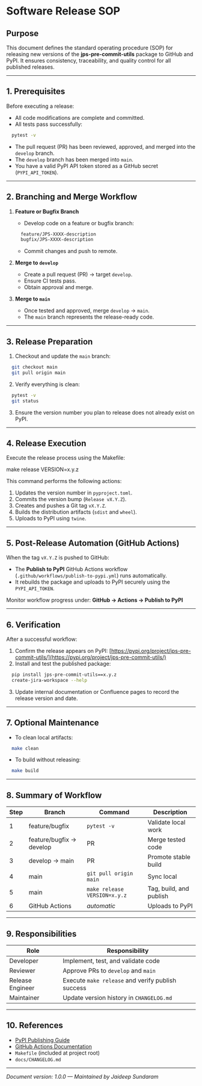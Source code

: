 # Software Release SOP

## Purpose
This document defines the standard operating procedure (SOP) for releasing new versions of the **jps-pre-commit-utils** package to GitHub and PyPI.
It ensures consistency, traceability, and quality control for all published releases.

---

## 1. Prerequisites
Before executing a release:
- All code modifications are complete and committed.
- All tests pass successfully:
```bash
  pytest -v
```
- The pull request (PR) has been reviewed, approved, and merged into the `develop` branch.
- The `develop` branch has been merged into `main`.
- You have a valid PyPI API token stored as a GitHub secret (`PYPI_API_TOKEN`).

---

## 2. Branching and Merge Workflow

1. **Feature or Bugfix Branch**
   - Develop code on a feature or bugfix branch:
   ```bash
     feature/JPS-XXXX-description
     bugfix/JPS-XXXX-description
   ```
   - Commit changes and push to remote.

2. **Merge to `develop`**
   - Create a pull request (PR) → target `develop`.
   - Ensure CI tests pass.
   - Obtain approval and merge.

3. **Merge to `main`**
   - Once tested and approved, merge `develop` → `main`.
   - The `main` branch represents the release-ready code.

---

## 3. Release Preparation

1. Checkout and update the `main` branch:
 ```bash
   git checkout main
   git pull origin main
 ```

2. Verify everything is clean:
 ```bash
   pytest -v
   git status
 ```

3. Ensure the version number you plan to release does not already exist on PyPI.

---

## 4. Release Execution

Execute the release process using the Makefile:

<codeblock bash>
make release VERSION=x.y.z
</codeblock>

This command performs the following actions:

1. Updates the version number in `pyproject.toml`.
2. Commits the version bump (`Release vX.Y.Z`).
3. Creates and pushes a Git tag `vX.Y.Z`.
4. Builds the distribution artifacts (`sdist` and `wheel`).
5. Uploads to PyPI using `twine`.

---

## 5. Post-Release Automation (GitHub Actions)

When the tag `vX.Y.Z` is pushed to GitHub:

- The **Publish to PyPI** GitHub Actions workflow (`.github/workflows/publish-to-pypi.yml`) runs automatically.
- It rebuilds the package and uploads to PyPI securely using the `PYPI_API_TOKEN`.

Monitor workflow progress under:
**GitHub → Actions → Publish to PyPI**

---

## 6. Verification

After a successful workflow:
1. Confirm the release appears on PyPI:
   [https://pypi.org/project/jps-pre-commit-utils/](https://pypi.org/project/jps-pre-commit-utils/)
2. Install and test the published package:
 ```bash
   pip install jps-pre-commit-utils==x.y.z
   create-jira-workspace --help
 ```

3. Update internal documentation or Confluence pages to record the release version and date.

---

## 7. Optional Maintenance

- To clean local artifacts:
```bash
  make clean
```
- To build without releasing:
```bash
  make build
```

---

## 8. Summary of Workflow

| Step | Branch | Command | Description |
|------|---------|----------|-------------|
| 1 | feature/bugfix | `pytest -v` | Validate local work |
| 2 | feature/bugfix → develop | PR | Merge tested code |
| 3 | develop → main | PR | Promote stable build |
| 4 | main | `git pull origin main` | Sync local |
| 5 | main | `make release VERSION=x.y.z` | Tag, build, and publish |
| 6 | GitHub Actions | *automatic* | Uploads to PyPI |

---

## 9. Responsibilities

| Role | Responsibility |
|------|----------------|
| Developer | Implement, test, and validate code |
| Reviewer | Approve PRs to `develop` and `main` |
| Release Engineer | Execute `make release` and verify publish success |
| Maintainer | Update version history in `CHANGELOG.md` |

---

## 10. References

- [PyPI Publishing Guide](https://packaging.python.org/en/latest/guides/distributing-packages-using-setuptools/)
- [GitHub Actions Documentation](https://docs.github.com/en/actions)
- `Makefile` (included at project root)
- `docs/CHANGELOG.md`

---

*Document version: 1.0.0 — Maintained by Jaideep Sundaram*
